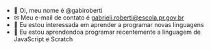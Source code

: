 - 👋 Oi, meu nome é @gabiroberti
- ✉ Meu e-mail de contato é gabrieli.roberti@escola.pr.gov.br 
- 👀 Eu estou interessada em aprender a programar novas linguagens 
- 🌱 Eu estou aprendendoa programar recentemente a linguagem de JavaScript e Scratch 


<!---
gabiroberti/gabiroberti is a ✨ special ✨ repository because its `README.md` (this file) appears on your GitHub profile.
You can click the Preview link to take a look at your changes.
--->

